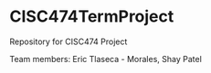 # CISC474TermProject
Repository for CISC474 Project

Team members: Eric Tlaseca - Morales, Shay Patel
